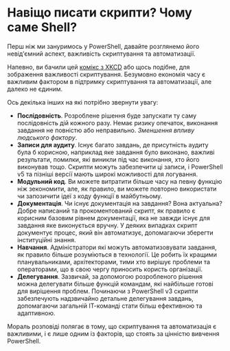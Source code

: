 # Навіщо писати скрипти? Чому саме Shell?

Перш ніж ми зануримось у PowerShell, давайте розглянемо його невід'ємний аспект, важливість скриптування та автоматизації.

Напевно, ви бачили цей [комікс  з  XKCD](http://xkcd.com/1205/) або щось подібне, для зображення  важливості скриптування. Безумовно економія часу є важливим фактором в  підтримку скриптування та автоматизації, але далеко не єдиним.

Ось декілька інших на які потрібно звернути увагу:

* **Послідовність**. Розроблене рішення буде запускати ту саму послідовність дій кожного разу. Немає ризику опечаток,  виконання завдання не повністю або неправильно. _Зменшення впливу людського фактору_.
* **Записи для аудиту**. Існує багато завдань, де присутність аудиту була б корисною, наприклад яке завдання було виконано, важливі результати, помилки, які виникли під час виконання, хто його виконував тощо. Скрипти можуть забезпечити ці записи, і PowerShell v5 та пізніші версії мають широкі можливості для логування.
* **Модульний код**. Ви можете витратити більше часу на певну функцію ніж зекономити, але, як правило, ви можете повторно використати чи запозичити ідеї з коду функції в майбутньому.
* **Документація**. Чи існує документація на завдання? Вона актуальна? Добре написаний та прокоментований скрипт, як правило є корисним базовим рівнем документації, яка не завжди існує для завдання яке виконується вручну. У деяких випадках скрипт документує процес, який він автоматизує, допомагаючи зберегти інституційні знання.
* **Навчання**. Адміністратори які можуть автоматизовувати завдання, як правило більше розуміються в технології. Це робить їх кращими планувальниками, архітекторами, тими хто вирішує проблеми та операторами, що в свою чергу приносить користь організації.
* **Делегування**. Зазвичай, за допомогою розробленого рішення можна делегувати більше функцій командам, які найбільше готові для вирішення проблем. Починаючи з PowerShell v3 скрипти забезпечують надзвичайно детальне делегування завдань, допомагаючи загальній ІТ-команді стати більш ефективною та адаптивною.

Мораль розповіді полягає в тому, що скриптування та автоматизація є важливими, і є лише одним із факторів, що стоять за цінністю вивчення PowerShell.
